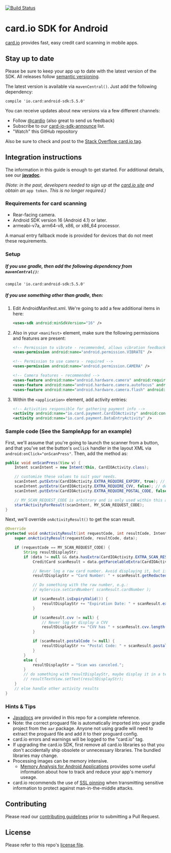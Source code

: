 [![Build Status](https://travis-ci.org/card-io/card.io-Android-SDK.svg)](https://travis-ci.org/card-io/card.io-Android-SDK)

card.io SDK for Android
========================

[card.io](https://www.card.io/) provides fast, easy credit card scanning in mobile apps.

Stay up to date
---------------

Please be sure to keep your app up to date with the latest version of the SDK.
All releases follow [semantic versioning](http://semver.org/).

The latest version is available via `mavenCentral()`.  Just add the following dependency:

```
compile 'io.card:android-sdk:5.5.0'
```

You can receive updates about new versions via a few different channels:

* Follow [@cardio](https://twitter.com/cardio) (also great to send us feedback)
* Subscribe to our [card-io-sdk-announce](https://groups.google.com/forum/#!forum/card-io-sdk-announce) list.
* "Watch" this GitHub repository

Also be sure to check and post to the [Stack Overflow card.io tag](http://stackoverflow.com/questions/tagged/card.io).

Integration instructions
------------------------

The information in this guide is enough to get started. For additional details, see our **[javadoc](http://card-io.github.io/card.io-Android-SDK/)**.

*(Note: in the past, developers needed to sign up at the [card.io site](https://www.card.io) and obtain an* `app token`. *This is no longer required.)*

### Requirements for card scanning

*   Rear-facing camera.
*   Android SDK version 16 (Android 4.1) or later.
*   armeabi-v7a, arm64-v8, x86, or x86_64 processor.

A manual entry fallback mode is provided for devices that do not meet these requirements.

### Setup

##### If you use gradle, then add the following dependency from `mavenCentral()`:

```
compile 'io.card:android-sdk:5.5.0'
```

##### If you use something other than gradle, then:

1. Edit AndroidManifest.xml. We're going to add a few additional items in here:

    ```xml
    <uses-sdk android:minSdkVersion="16" />
    ```

2. Also in your `<manifest>` element, make sure the following permissions and features are present:

    ```xml
    <!-- Permission to vibrate - recommended, allows vibration feedback on scan -->
    <uses-permission android:name="android.permission.VIBRATE" />

    <!-- Permission to use camera - required -->
    <uses-permission android:name="android.permission.CAMERA" />

    <!-- Camera features - recommended -->
    <uses-feature android:name="android.hardware.camera" android:required="false" />
    <uses-feature android:name="android.hardware.camera.autofocus" android:required="false" />
    <uses-feature android:name="android.hardware.camera.flash" android:required="false" />
    ```

3. Within the `<application>` element, add activity entries:

    ```xml
    <!-- Activities responsible for gathering payment info -->
    <activity android:name="io.card.payment.CardIOActivity" android:configChanges="keyboardHidden|orientation" />
    <activity android:name="io.card.payment.DataEntryActivity" />
    ```

### Sample code  (See the SampleApp for an example)

First, we'll assume that you're going to launch the scanner from a button,
and that you've set the button's `onClick` handler in the layout XML via `android:onClick="onScanPress"`.
Then, add the method as:

```java
public void onScanPress(View v) {
    Intent scanIntent = new Intent(this, CardIOActivity.class);

    // customize these values to suit your needs.
    scanIntent.putExtra(CardIOActivity.EXTRA_REQUIRE_EXPIRY, true); // default: false
    scanIntent.putExtra(CardIOActivity.EXTRA_REQUIRE_CVV, false); // default: false
    scanIntent.putExtra(CardIOActivity.EXTRA_REQUIRE_POSTAL_CODE, false); // default: false

    // MY_SCAN_REQUEST_CODE is arbitrary and is only used within this activity.
    startActivityForResult(scanIntent, MY_SCAN_REQUEST_CODE);
}
```

Next, we'll override `onActivityResult()` to get the scan result.

```java
@Override
protected void onActivityResult(int requestCode, int resultCode, Intent data) {
    super.onActivityResult(requestCode, resultCode, data);

    if (requestCode == MY_SCAN_REQUEST_CODE) {
        String resultDisplayStr;
        if (data != null && data.hasExtra(CardIOActivity.EXTRA_SCAN_RESULT)) {
            CreditCard scanResult = data.getParcelableExtra(CardIOActivity.EXTRA_SCAN_RESULT);

            // Never log a raw card number. Avoid displaying it, but if necessary use getFormattedCardNumber()
            resultDisplayStr = "Card Number: " + scanResult.getRedactedCardNumber() + "\n";

            // Do something with the raw number, e.g.:
            // myService.setCardNumber( scanResult.cardNumber );

            if (scanResult.isExpiryValid()) {
                resultDisplayStr += "Expiration Date: " + scanResult.expiryMonth + "/" + scanResult.expiryYear + "\n";
            }

            if (scanResult.cvv != null) {
                // Never log or display a CVV
                resultDisplayStr += "CVV has " + scanResult.cvv.length() + " digits.\n";
            }

            if (scanResult.postalCode != null) {
                resultDisplayStr += "Postal Code: " + scanResult.postalCode + "\n";
            }
        }
        else {
            resultDisplayStr = "Scan was canceled.";
        }
        // do something with resultDisplayStr, maybe display it in a textView
        // resultTextView.setText(resultDisplayStr);
    }
    // else handle other activity results
}
```

### Hints &amp; Tips

* [Javadocs](http://card-io.github.io/card.io-Android-SDK/) are provided in this repo for a complete reference.
* Note: the correct proguard file is automatically imported into your gradle project from the `aar` package.  Anyone not using gradle will need to extract the proguard file and add it to their proguard config.
* card.io errors and warnings will be logged to the "card.io" tag.
* If upgrading the card.io SDK, first remove all card.io libraries so that you don't accidentally ship obsolete or unnecessary libraries. The bundled libraries may change.
* Processing images can be memory intensive.
    * [Memory Analysis for Android Applications](http://android-developers.blogspot.com/2011/03/memory-analysis-for-android.html) provides some useful information about how to track and reduce your app's memory useage.
* card.io recommends the use of [SSL pinning](http://blog.thoughtcrime.org/authenticity-is-broken-in-ssl-but-your-app-ha) when transmitting sensitive information to protect against man-in-the-middle attacks.

Contributing
------------

Please read our [contributing guidelines](CONTRIBUTING.md) prior to submitting a Pull Request.

License
-------

Please refer to this repo's [license file](LICENSE).
